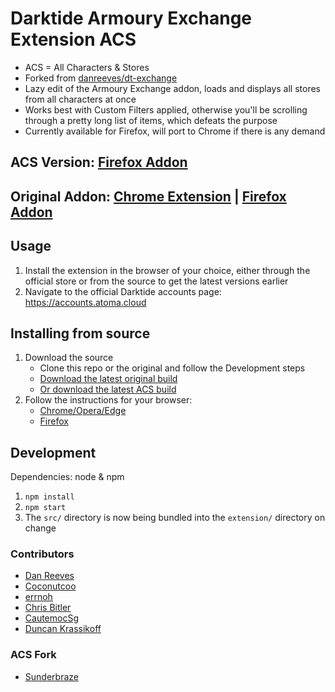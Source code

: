 # Darktide Armoury Exchange Extension ACS

- ACS = All Characters & Stores
- Forked from [danreeves/dt-exchange](https://github.com/danreeves/dt-exchange)
- Lazy edit of the Armoury Exchange addon, loads and displays all stores from all characters at once
- Works best with Custom Filters applied, otherwise you'll be scrolling through a pretty long list of items, which defeats the purpose
- Currently available for Firefox, will port to Chrome if there is any demand

## ACS Version: [Firefox Addon](https://addons.mozilla.org/en-GB/firefox/addon/armoury-exchange-acs/)

## Original Addon: [Chrome Extension](https://chrome.google.com/webstore/detail/armoury-exchange/hcjihmkcnjkfkaeebhnpjcnnibpoolgc) | [Firefox Addon](https://addons.mozilla.org/en-GB/firefox/addon/armoury-exchange/)

## Usage

1. Install the extension in the browser of your choice, either through the official store or from the source to get the latest versions earlier
2. Navigate to the official Darktide accounts page: https://accounts.atoma.cloud

## Installing from source

1. Download the source
   - Clone this repo or the original and follow the Development steps
   - [Download the latest original build](https://github.com/danreeves/dt-exchange/releases/tag/latest)
   - [Or download the latest ACS build](https://github.com/Sunderbraze/dt-exchange/releases/tag/latest)
2. Follow the instructions for your browser:
   - [Chrome/Opera/Edge](https://developer.chrome.com/docs/extensions/mv3/getstarted/development-basics/#load-unpacked)
   - [Firefox](https://developer.mozilla.org/en-US/docs/Mozilla/Add-ons/WebExtensions/Your_first_WebExtension#installing)

## Development

Dependencies: node & npm

1. `npm install`
2. `npm start`
3. The `src/` directory is now being bundled into the `extension/` directory on change

### Contributors

- [Dan Reeves](https://github.com/danreeves)
- [Coconutcoo](https://github.com/Coconutcoo)
- [errnoh](https://github.com/errnoh)
- [Chris Bitler](https://github.com/Chris-Bitler)
- [CautemocSg](https://github.com/CautemocSg)
- [Duncan Krassikoff](https://github.com/dkrassikoff)

### ACS Fork

- [Sunderbraze](https://github.com/Sunderbraze)
